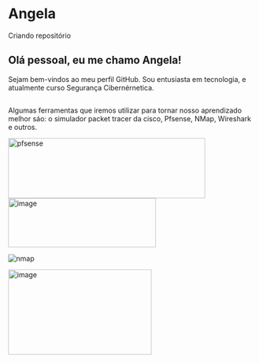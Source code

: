 # Angela
Criando repositório
## Olá pessoal, eu  me chamo Angela!
Sejam bem-vindos ao meu perfil GitHub.
Sou entusiasta em tecnologia, e atualmente curso Segurança Cibernérnetica.

##
Algumas ferramentas que iremos  utilizar para tornar nosso aprendizado melhor sáo: o simulador packet tracer da cisco, Pfsense, NMap, Wireshark e outros.

<img width="400" height="122" alt="pfsense" src="https://github.com/user-attachments/assets/70496762-fe77-49a0-8a96-1cfc2d2bcfc6" />


<img width="300" height="100" alt="image" src="https://github.com/user-attachments/assets/67c25c88-b44f-45c6-8aa9-4e1d4275a299" />

![nmap](https://github.com/user-attachments/assets/cd7d814b-01a8-4572-bcef-30ffeb951f72)


<img width="291" height="173" alt="image" src="https://github.com/user-attachments/assets/e306fb5a-0696-4035-ad22-36f4a6840c42" />


